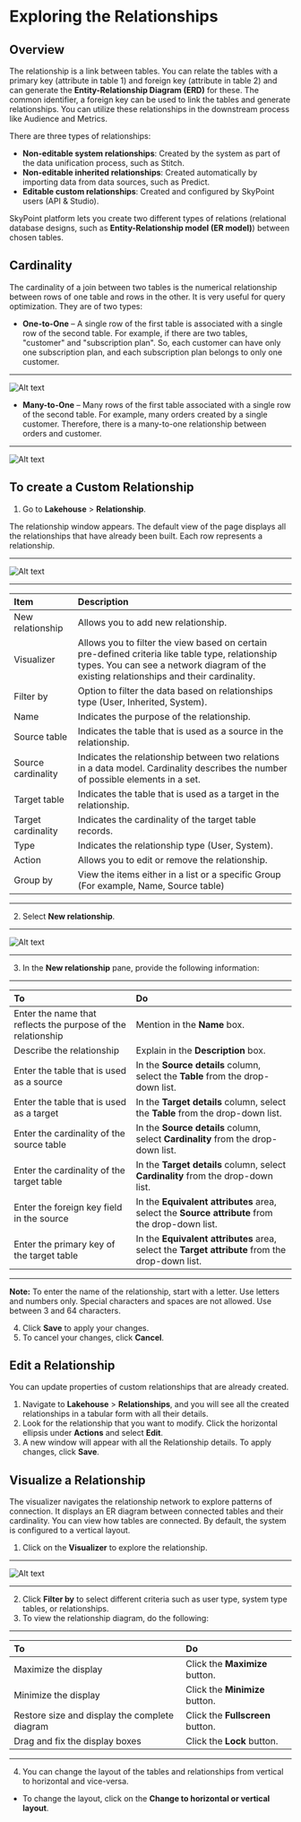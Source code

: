 # Exploring the Relationships

## Overview

The relationship is a link between tables.  You can relate the tables with a primary key (attribute in table 1) and foreign key (attribute in table 2) and can generate the **Entity-Relationship Diagram (ERD)** for these. The common identifier, a foreign key can be used to link the tables and generate relationships. You can utilize these relationships in the downstream process like Audience and Metrics.

There are three types of relationships:

- **Non-editable system relationships**: Created by the system as part of the data unification process, such as Stitch.
- **Non-editable inherited relationships**: Created automatically by importing data from data sources, such as Predict.
- **Editable custom relationships**: Created and configured by SkyPoint users (API & Studio).

SkyPoint platform lets you create two different types of relations (relational database designs, such as **Entity-Relationship model (ER model)**) between chosen tables.

## Cardinality
The cardinality of a join between two tables is the numerical relationship between rows of one table and rows in the other. It is very useful for query optimization. They are of two types:

- **One-to-One** – A single row of the first table is associated with a single row of the second table. For example, if there are two tables, "customer" and "subscription plan". So, each customer can have only one subscription plan, and each subscription plan belongs to only one customer.

---

![Alt text](https://github.com/skypointcloud/platform/blob/master/docs/doc_snippets/Cardinality_OneToOne.png?raw=true)

- **Many-to-One** – Many rows of the first table associated with a single row of the second table. For example, many orders created by a single customer. Therefore, there is a many-to-one relationship between orders and customer.

---

![Alt text](https://github.com/skypointcloud/platform/blob/master/docs/doc_snippets/Cardinality_ManyToOne.png?raw=true)

## To create a Custom Relationship

1. Go to **Lakehouse** > **Relationship**.

The relationship window appears. The default view of the page displays all the relationships that have already been built. Each row represents a relationship.

---

![Alt text](https://github.com/skypointcloud/platform/blob/master/docs/doc_snippets/Relationships_window.png?raw=true)

---

|Item|Description|
| :- | :- |
|New relationship|Allows you to add new relationship.|
|Visualizer|Allows you to filter the view based on certain pre-defined criteria like table type, relationship types. You can see a network diagram of the existing relationships and their cardinality.|
|Filter by|Option to filter the data based on relationships type (User, Inherited, System).|
|Name|Indicates the purpose of the relationship.|
|Source table|Indicates the table that is used as a source in the relationship. |
|Source cardinality|Indicates the relationship between two relations in a data model. Cardinality describes the number of possible elements in a set.|
|Target table|Indicates the table that is used as a target in the relationship.|
|Target cardinality|Indicates the cardinality of the target table records.|
|Type|Indicates the relationship type (User, System).|
|Action|Allows you to edit or remove the relationship.|
|Group by|View the items either in a list or a specific Group (For example, Name, Source table)|

---

2. Select **New relationship**.

---

![Alt text](https://github.com/skypointcloud/platform/blob/master/docs/doc_snippets/NewRelationship.png?raw=true)

---

3. In the **New relationship** pane, provide the following information:

---

|To|Do|
| :- | :- |
|Enter the name that reflects the purpose of the relationship|Mention in the **Name** box.|
|Describe the relationship|Explain in the **Description** box.|
|Enter the table that is used as a source |In the **Source details** column, select the **Table** from the drop-down list.|
|Enter the table that is used as a target|In the **Target details** column, select the **Table** from the drop-down list. |
|Enter the cardinality of the source table|In the **Source details** column, select **Cardinality** from the drop-down list.|
|Enter the cardinality of the target table|In the **Target details** column, select **Cardinality** from the drop-down list.|
|Enter the foreign key field in the source |In the **Equivalent attributes** area, select the **Source attribute** from the drop-down list.|
|Enter the primary key of the target table|In the **Equivalent attributes** area, select the **Target attribute** from the drop-down list.|

---

**Note:** To enter the name of the relationship, start with a letter. Use letters and numbers only. Special characters and spaces are not allowed. Use between 3 and 64 characters.

4. Click **Save** to apply your changes. 
5. To cancel your changes, click **Cancel**.

## Edit a Relationship

You can update properties of custom relationships that are already created.

1. Navigate to **Lakehouse** > **Relationships**, and you will see all the created relationships in a tabular form with all their details.
2. Look for the relationship that you want to modify. Click the horizontal ellipsis under **Actions** and select **Edit**.
3. A new window will appear with all the Relationship details. To apply changes, click **Save**.

## Visualize a Relationship

The visualizer navigates the relationship network to explore patterns of connection. It displays an ER diagram between connected tables and their cardinality. You can view how tables are connected. By default, the system is configured to a vertical layout. 

1. Click on the **Visualizer** to explore the relationship.

---

![Alt text](https://github.com/skypointcloud/platform/blob/master/docs/doc_snippets/Visualizer.png?raw=true) 

---

2. Click **Filter by** to select different criteria such as user type, system type tables, or relationships.
3. To view the relationship diagram, do the following:

---

|To|Do|
| :- | :- |
|Maximize the display|Click the **Maximize** button.|
|Minimize the display|Click the **Minimize** button.|
|Restore size and display the complete diagram|Click the **Fullscreen** button.|
|Drag and fix the display boxes|Click the **Lock** button.|

---

4. You can change the layout of the tables and relationships from vertical to horizontal and vice-versa. 
  - To change the layout, click on the **Change to horizontal or vertical layout**.
